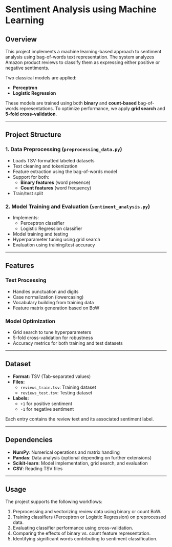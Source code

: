 # Sentiment Analysis using Machine Learning

## Overview
This project implements a machine learning-based approach to sentiment analysis using bag-of-words text representation. The system analyzes Amazon product reviews to classify them as expressing either positive or negative sentiments.

Two classical models are applied:
- **Perceptron**
- **Logistic Regression**

These models are trained using both **binary** and **count-based** bag-of-words representations. To optimize performance, we apply **grid search** and **5-fold cross-validation**.

---

## Project Structure

### 1. **Data Preprocessing** (`preprocessing_data.py`)
- Loads TSV-formatted labeled datasets
- Text cleaning and tokenization
- Feature extraction using the bag-of-words model
- Support for both:
  - **Binary features** (word presence)
  - **Count features** (word frequency)
- Train/test split

### 2. **Model Training and Evaluation** (`sentiment_analysis.py`)
- Implements:
  - Perceptron classifier
  - Logistic Regression classifier
- Model training and testing
- Hyperparameter tuning using grid search
- Evaluation using training/test accuracy

---

## Features

### Text Processing
- Handles punctuation and digits
- Case normalization (lowercasing)
- Vocabulary building from training data
- Feature matrix generation based on BoW

### Model Optimization
- Grid search to tune hyperparameters
- 5-fold cross-validation for robustness
- Accuracy metrics for both training and test datasets

---

## Dataset
- **Format:** TSV (Tab-separated values)
- **Files:**
  - `reviews_train.tsv`: Training dataset
  - `reviews_test.tsv`: Testing dataset
- **Labels:**
  - `+1` for positive sentiment
  - `-1` for negative sentiment

Each entry contains the review text and its associated sentiment label.

---

## Dependencies
- **NumPy**: Numerical operations and matrix handling
- **Pandas**: Data analysis (optional depending on further extensions)
- **Scikit-learn**: Model implementation, grid search, and evaluation
- **CSV**: Reading TSV files

---

## Usage
The project supports the following workflows:
1. Preprocessing and vectorizing review data using binary or count BoW.
2. Training classifiers (Perceptron or Logistic Regression) on preprocessed data.
3. Evaluating classifier performance using cross-validation.
4. Comparing the effects of binary vs. count feature representation.
5. Identifying significant words contributing to sentiment classification.
